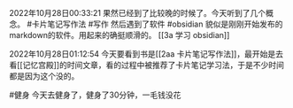 2022年10月28日00:33:21
果然已经到了比较晚的时候了。今天听到了几个概念。
#卡片笔记写作法 #写作 
然后遇到了软件 #obsidian 貌似是刚刚开始发布的markdown的软件。用起来的确挺顺滑的。
[[3a 学习 obsidian]]

2022年10月28日01:12:54
今天要看到书是[[2aa 卡片笔记写作法]]，最开始是去看[[记忆宫殿]]的时间文章，看的过程中被推荐了卡片笔记学习法，于是不少时间都是因为这个没的。

#健身 今天去健身了，健身了30分钟，一毛钱没花
